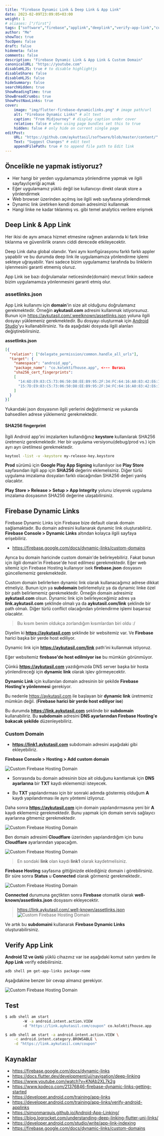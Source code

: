 ```yaml
---
title: "Firebase Dynamic Link & Deep Link & App Link"
date: 2023-02-09T23:09:05+03:00
weight: 1
# aliases: ["/first"]
tags: ["software","firebase","applink","deeplink","verify-app-link","custom-domain","firebase-hosting","dns","assetlink","sha256"]
author: "Me"
showToc: true
TocOpen: false
draft: false
hidemeta: false
comments: false
description: "Firebase Dynamic Link & App Link & Custom Domain"
canonicalURL: "https://youtube.com"
disableHLJS: true # to disable highlightjs
disableShare: false
disableHLJS: false
hideSummary: false
searchHidden: true
ShowReadingTime: true
ShowBreadCrumbs: true
ShowPostNavLinks: true
cover:
    image: "img/flutter-firebase-dynamiclinks.png" # image path/url
    alt: "Firebase Dynamic Links" # alt text
    caption: "From Midjourney" # display caption under cover
    relative: false # when using page bundles set this to true
    hidden: false # only hide on current single page
editPost:
    URL: "https://github.com/aykuttasil/software/blob/master/content/"
    Text: "Suggest Changes" # edit text
    appendFilePath: true # to append file path to Edit link
---
```



## Öncelikle ne yapmak istiyoruz?
- Her hangi bir yerden uygulamamıza yönlendirme yapmak ve ilgili sayfayı/içeriği açmak
- Eğer uygulamamız yüklü değil ise kullanıcıyı direkt olarak store a yönlendirmek
- Web browser üzerinden açılmış ise ilgili web sayfasına yönlendirmek
- Dynamic link üretirken kendi domain adresimizi kullanmak
- Hangi linke ne kadar tıklanmış vs. gibi temel analytics verilere erişmek

## Deep Link & App Link

Her ikisi de aynı amaca hizmet etmesine rağmen aralarında ki fark linke tıklanma ve güvenilirlik oranını ciddi derecede etkileyecektir.

Deep Link daha global olanıdır. Yani aynı konfigürasyonu farklı farklı appler yapabilir ve bu durumda deep link ile uygulamamıza yönlendirme işlemi sekteye uğrayabilir. Yani sadece bizim uygulamamız tarafında bu linklerin işlenmesini garanti etmemiş oluruz.

App Link ise bazı doğrulamalar neticesinde(domain) mevcut linkin sadece bizim uygulamamıza yönlenmesini garanti etmiş olur.


### assetlinks.json 

App Link kullanımı için **domain**'in size ait olduğunu doğrulamanız gerekmektedir. Örneğin **aykutasil.com** adresini kullanmak istiyorsunuz. 
Bunun için https://aykutasil.com/.weelknown/assetlinks.json yoluna ilgili dosyayı yüklemeniz gerekmektedir. Bu dosyayı oluşturmak için [Android Studio](https://developer.android.com/studio/write/app-link-indexing)'yu kullanabilirsiniz. Ya da aşağıdaki dosyada ilgili alanları değiştirebilirsiniz.

**assetlinks.json**
```json
[{
  "relation": ["delegate_permission/common.handle_all_urls"],
  "target": {
    "namespace": "android_app",
    "package_name": "co.kolektifhouse.app", <--- Burası
    "sha256_cert_fingerprints":
    [ 
      "14:6D:E9:83:C5:73:06:50:D8:EE:B9:95:2F:34:FC:64:16:A0:83:42:E6:1D:BE:A8:8A:04:96:B2:3F:CF:44:E5", <--- Burası - For Debug
      "15:7D:E9:83:C5:73:06:50:D8:EE:B9:95:2F:34:FC:64:16:A0:83:42:E6:1D:BE:A8:8A:04:96:B2:3F:CF:44:E5"  <--- Burası - For Prod
    ] 
  }
}]
```
Yukarıdaki json dosyasının ilgili yerlerini değiştirmeniz ve yukarıda bahsedilen adrese yüklemeniz gerekmektedir.

#### SHA256 fingerprint

İlgili Android app'ini imzalarken kullandığınız **keystore** kullanılarak SHA256 üretmeniz gerekmektedir. Her bir uygulama versiyonu(debug/prod vs.) için ayrı ayrı üretilmesi gerekmektedir. 

```bash
keytool -list -v -keystore my-release-key.keystore
```

**Prod** sürümü için **Google Play App Signing** kullanılıyor ise **Play Store** sayfasından ilgili app için **SHA256** değerini eklemelisiniz.
Diğer türlü uygulama imzalama dosyaları farklı olacağından SHA256 değeri yanlış olacaktır.

**Play Store > Release > Setup > App Integrity** yolunu izleyerek uygulama imzalama dosyasının SHA256 değerine ulaşabilirsiniz.


## Firebase Dynamic Links

Firebase Dynamic Links için Firebase bize default olarak domain sağlamaktadır. Bu domain adresini kullanarak dynamic link oluşturabiliriz.
**Firebase Console > Dynamic Links** altından kolayca ilgili sayfaya erişebiliriz.

- <https://firebase.google.com/docs/dynamic-links/custom-domains>
  
Ayrıca bu domain haricinde custom domain'de belirleyebiliriz. Fakat bunun için ilgili domain'in Firebase'de host edilmesi gerekmektedir. 
Eğer web sitemiz için Firebase Hosting kullanıyor isek **firebase.json** dosyasını güncellememiz gerekmektedir.

Custom domain belirlerken dynamic link olarak kullanacağımız adrese dikkat etmeliyiz. Bunun için ya **subdomain** belirlemeliyiz ya da dynamic linke özel bir path belirlememiz gerekmektedir. Örneğin domain adresimiz **aykutasil.com** olsun. Dynamic link için belirleyeceğimiz adres ya **link.aykutasil.com** şeklinde olmalı ya da **aykutasil.com/link** şeklinde bir path olmalı. Diğer türlü conflict olacağından yönlendirme işlemi başarısız olacaktır.

> Bu kısım benim oldukça zorlandığım kısımlardan biri oldu :/

Diyelim ki **https://aykutasil.com** şeklinde bir websitemiz var. Ve **Firebase** harici başka bir yerde host ediliyor.

Dynamic link için **https://aykutasil.com/link** path'ini kullanmak istiyoruz.

Eğer websitemiz **firebase'de host edilmiyor ise** bu mümkün görünmüyor. 

Çünkü **https://aykutasil.com** yazdığımızda DNS server başka bir hosta yönlendireceği için **dynamic link** olarak işlev görmeyecektir.

**Dynamic Link** için kullanılan domain adresinin bir şekilde **Firebase Hosting'e yönlenmesi** gerekiyor.

Bu nedenle https://aykutasil.com ile başlayan bir **dynamic link** üretmemiz mümkün değil. (**Firebase harici bir yerde host ediliyor ise**)

Bu durumda **https://link.aykutasil.com** şeklinde bir **subdomain** kullanabiliriz. Bu **subdomain** adresini **DNS ayarlarından Firebase Hosting'e bakacak şekilde** düzenleyebiliriz. 

### Custom Domain

- **https://link1.aykutasil.com** subdomain adresini aşağıdaki gibi ekleyebiliriz. 

**Firebase Console > Hosting > Add custom domain** 

![Custom Firebase Hosting Domain](/img/firebase-hosting-custom-domain.png)

- Sonrasında bu domain adresinin bize ait olduğunu kanıtlamak için **DNS ayarlarına** bir **TXT** kaydı eklememizi isteyecek.

- Bu **TXT** yapılandırması için bir sonraki adımda göstermiş olduğum **A** kaydı yapılandırması ile aynı yöntemi izliyoruz.

Daha sonra **https://aykutasil.com** için domain yapılandırmasına yeni bir **A** kaydı eklememiz gerekmektedir. 
Bunu yapmak için domain servis sağlayıcı ayarlarına gitmemiz gerekmektedir.

![Custom Firebase Hosting Domain](/img/firebase-hosting-custom-domain1.png)

Ben domain adresimi **Cloudflare** üzerinden yapılandırdığım için bunu **Cloudflare** ayarlarından yapacağım.


![Custom Firebase Hosting Domain](/img/cloudflare-firebase-dns.png)

> En sondaki **link** olan kaydı **link1** olarak kaydetmelisiniz.


**Firebase Hosting** sayfasına gittiğinizde eklediğiniz domain i görebilirsiniz. 
Bir süre sonra **Status** u **Connected** olarak görmeniz gerekmektedir.. 

![Custom Firebase Hosting Domain](/img/firebase-hosting-custom-domain2.png)

**Connected** durumuna geçtikten sonra **Firebase** otomatik olarak **well-known/assetlinks.json** dosyasını ekleyecektir.

> <https://link.aykutasil.com/.well-known/assetlinks.json>
![Custom Firebase Hosting Domain](/img/firebase-hosting-custom-domain3.png)

Ve artık bu **subdomaini** kullanarak **Firebase Dynamic Links** oluşturabilirsiniz.

## Verify App Link

**Android 12 ve üstü** yüklü cihazınız var ise aşağıdaki komut satırı yardımı ile **App Link** verify edebilirsiniz.

```bash
adb shell pm get-app-links package-name
```

Aşağıdakine benzer bir cevap almanız gerekiyor.

![Custom Firebase Hosting Domain](/img/app-link-verify.png)

## Test

```bash
$ adb shell am start
        -W -a android.intent.action.VIEW
        -d "https://link.aykutasil.com/coupon" co.kolektifhouse.app

$ adb shell am start -a android.intent.action.VIEW \
    -c android.intent.category.BROWSABLE \
    -d "https://link.aykutasil.com/coupon"

```

## Kaynaklar
- <https://firebase.google.com/docs/dynamic-links>
- <https://docs.flutter.dev/development/ui/navigation/deep-linking>
- <https://www.youtube.com/watch?v=KNAb2XL7k2g>
- <https://www.kodeco.com/21376846-firebase-dynamic-links-getting-started>
- <https://developer.android.com/training/app-links>
- <https://developer.android.com/training/app-links/verify-android-applinks>
- <https://simonmarquis.github.io/Android-App-Linking/>
- <https://blog.logrocket.com/understanding-deep-linking-flutter-uni-links/>
- <https://developer.android.com/studio/write/app-link-indexing>
- <https://firebase.google.com/docs/dynamic-links/custom-domains>